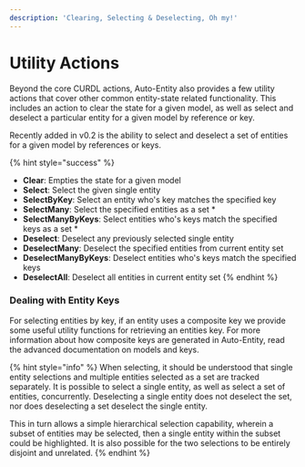 ```yaml
---
description: 'Clearing, Selecting & Deselecting, Oh my!'
---
```


# Utility Actions

Beyond the core CURDL actions, Auto-Entity also provides a few utility actions that cover other common entity-state related functionality. This includes an action to clear the state for a given model, as well as select and deselect a particular entity for a given model by reference or key. 

Recently added in v0.2 is the ability to select and deselect a set of entities for a given model by references or keys.

{% hint style="success" %}
* **Clear**: Empties the state for a given model
* **Select**: Select the given single entity
* **SelectByKey**: Select an entity who's key matches the specified key
* **SelectMany**: Select the specified entities as a set \*
* **SelectManyByKeys**: Select entities who's keys match the specified keys as a set \*
* **Deselect**: Deselect any previously selected single entity
* **DeselectMany**: Deselect the specified entities from current entity set
* **DeselectManyByKeys**: Deselect entities who's keys match the specified keys
* **DeselectAll**: Deselect all entities in current entity set
{% endhint %}

### Dealing with Entity Keys

For selecting entities by key, if an entity uses a composite key we provide some useful utility functions for retrieving an entities key. For more information about how composite keys are generated in Auto-Entity, read the advanced documentation on models and keys.

{% hint style="info" %}
When selecting, it should be understood that single entity selections and multiple entities selected as a set are tracked separately. It is possible to select a single entity, as well as select a set of entities, concurrently. Deselecting a single entity does not deselect the set, nor does deselecting a set deselect the single entity.

This in turn allows a simple hierarchical selection capability, wherein a subset of entities may be selected, then a single entity within the subset could be highlighted. It is also possible for the two selections to be entirely disjoint and unrelated. 
{% endhint %}


